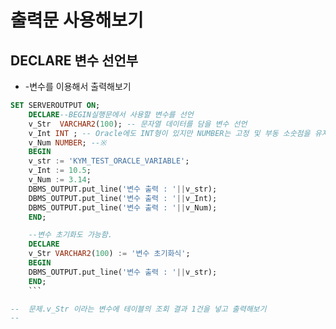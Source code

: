 # 출력문 사용해보기

## DECLARE 변수 선언부

- -변수를 이용해서 출력해보기


```sql
SET SERVEROUTPUT ON; 
	DECLARE--BEGIN실행문에서 사용할 변수를 선언
	v_Str  VARCHAR2(100); -- 문자열 데이터를 담을 변수 선언
	v_Int INT ; -- Oracle에도 INT형이 있지만 NUMBER는 고정 및 부동 소숫점을 유지하기 때문에 NUMBER를 많이 사용함.
	v_Num NUMBER; --※
	BEGIN
	v_str := 'KYM_TEST_ORACLE_VARIABLE';
	v_Int := 10.5;
	v_Num := 3.14;
	DBMS_OUTPUT.put_line('변수 출력 : '||v_str);
	DBMS_OUTPUT.put_line('변수 출력 : '||v_Int);
	DBMS_OUTPUT.put_line('변수 출력 : '||v_Num);
	END;

	--변수 초기화도 가능함.
	DECLARE
	v_Str VARCHAR2(100) := '변수 초기화식';
	BEGIN
	DBMS_OUTPUT.put_line('변수 출력 : '||v_str);
	END;
	```

--  문제.v_Str 이라는 변수에 테이블의 조회 결과 1건을 넣고 출력해보기
--  